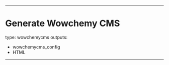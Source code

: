 <script src="https://identity.netlify.com/v1/netlify-identity-widget.js"></script>
---
# Generate Wowchemy CMS
type: wowchemycms
outputs:
- wowchemycms_config
- HTML
---
